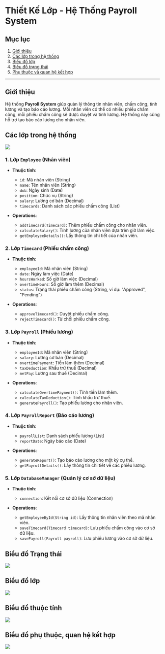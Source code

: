 # Thiết Kế Lớp - Hệ Thống Payroll System

## Mục lục

1. [Giới thiệu](#giới-thiệu)
2. [Các lớp trong hệ thống](#các-lớp-trong-hệ-thống)
3. [Biểu đồ lớp](#biểu-đồ-lớp)
4. [Biểu đồ trạng thái](#biểu-đồ-trạng-thái)
5. [Phụ thuộc và quan hệ kết hợp](#phụ-thuộc-và-quan-hệ-kết-hợp)

---

## Giới thiệu

Hệ thống **Payroll System** giúp quản lý thông tin nhân viên, chấm công, tính lương và tạo báo cáo lương. Mỗi nhân viên có thể có nhiều phiếu chấm công, mỗi phiếu chấm công sẽ được duyệt và tính lương. Hệ thống này cũng hỗ trợ tạo báo cáo lương cho nhân viên.


## Các lớp trong hệ thống
![](https://www.planttext.com/api/plantuml/png/b5L1Rjim4Bph5GjVQXTnq5w58WXI5qY050tY03tJujPcIv42IQKrYhwWbzxxWhx1XrxoaRmWNmX5aHGbAmvoq-uETtPdbzJ3xl-fDaIPkkJPAxZxSx_xBJOWrfkxVmJu_Uvl1H_AYiijObPmedKquMS6C0T6SrWQnSJQcOAKs7DGkSfXGGmwgvAQ6IP53w899sfhKLYmad3dCwp4WYYgSxXashoxyVP9PiC0XDBWcGPe3i4ro-5MCkgG1U55pIt_qh5CPoaFm1fDQ6Y1XZ2k6qGi3g2kQ7TOuFTblzYKokQwylqbINvbNhXGdHSEFUr5Ny26BH5i8skbFqlr3MbV87cBgkdyl07qGtQWfjOnQojOLIbx98gMrgtmAnPcD1JL--JfhiYUXBfUbMpyk5LawOePqyEcKfBpmtACxORiQYbHcC7Ya1yBf7NHRbaQ4NOy94drP8DDqc6J4NUJvDzV9e7AOdndGocy-z2U3I2jatep3vA5l4Cfhx6IodX1gzRNt1v_Xppgn8MLmowwRUjrq6PwKGCsVXrpEcNQ7GRumhX1rGRFjYxitfoE_0XGqCwS3GkEZTeeMH6D7uaWQrI-rK8AWNxYx-DtDhpWPziBEktUAyiIdpQtnoIv7uSVbGOQXknrtXjEDzJ0CWqxtX6F2-pLVxb8yMsUl9t0V0wJDyV7hoVTovF3XkYdKE4-vd4BT1PyeqY_RYb-E9_-kKYSG-a0pnr82jT6gcVnNGiUdfrQpPf_soC0003__mC0)
### 1. Lớp `Employee` (Nhân viên)

- **Thuộc tính**:
  - `id`: Mã nhân viên (String)
  - `name`: Tên nhân viên (String)
  - `dob`: Ngày sinh (Date)
  - `position`: Chức vụ (String)
  - `salary`: Lương cơ bản (Decimal)
  - `timecards`: Danh sách các phiếu chấm công (List<Timecard>)

- **Operations**:
  - `addTimecard(Timecard)`: Thêm phiếu chấm công cho nhân viên.
  - `calculateSalary()`: Tính lương của nhân viên dựa trên giờ làm việc.
  - `getEmployeeDetails()`: Lấy thông tin chi tiết của nhân viên.

### 2. Lớp `Timecard` (Phiếu chấm công)

- **Thuộc tính**:
  - `employeeId`: Mã nhân viên (String)
  - `date`: Ngày làm việc (Date)
  - `hoursWorked`: Số giờ làm việc (Decimal)
  - `overtimeHours`: Số giờ làm thêm (Decimal)
  - `status`: Trạng thái phiếu chấm công (String, ví dụ: "Approved", "Pending")

- **Operations**:
  - `approveTimecard()`: Duyệt phiếu chấm công.
  - `rejectTimecard()`: Từ chối phiếu chấm công.

### 3. Lớp `Payroll` (Phiếu lương)

- **Thuộc tính**:
  - `employeeId`: Mã nhân viên (String)
  - `salary`: Lương cơ bản (Decimal)
  - `overtimePayment`: Tiền làm thêm (Decimal)
  - `taxDeduction`: Khấu trừ thuế (Decimal)
  - `netPay`: Lương sau thuế (Decimal)

- **Operations**:
  - `calculateOvertimePayment()`: Tính tiền làm thêm.
  - `calculateTaxDeduction()`: Tính khấu trừ thuế.
  - `generatePayroll()`: Tạo phiếu lương cho nhân viên.

### 4. Lớp `PayrollReport` (Báo cáo lương)

- **Thuộc tính**:
  - `payrollList`: Danh sách phiếu lương (List<Payroll>)
  - `reportDate`: Ngày báo cáo (Date)

- **Operations**:
  - `generateReport()`: Tạo báo cáo lương cho một kỳ cụ thể.
  - `getPayrollDetails()`: Lấy thông tin chi tiết về các phiếu lương.

### 5. Lớp `DatabaseManager` (Quản lý cơ sở dữ liệu)

- **Thuộc tính**:
  - `connection`: Kết nối cơ sở dữ liệu (Connection)

- **Operations**:
  - `getEmployeeById(String id)`: Lấy thông tin nhân viên theo mã nhân viên.
  - `saveTimecard(Timecard timecard)`: Lưu phiếu chấm công vào cơ sở dữ liệu.
  - `savePayroll(Payroll payroll)`: Lưu phiếu lương vào cơ sở dữ liệu.
## Biểu đồ Trạng thái
![](https://www.planttext.com/api/plantuml/png/b5DBJiCm4Dtx5BFZ8_K2NQ1Mm89TLB53A1hiAHZv4zcJIZqR2ux45N2SZv8q5MNdUPzvut7oy_MzYOo1Qsl45JpGNZi2_Y18A5C4T0eue8kQjNSHzZx0ixOaCIZnSliAgzNT09G5EQNTkn1pP2hRLbNm1rAm1coFFNLzyuTrHvyaELj3FewSuZHWQRfaZVMRrRmKElI_r7acDAtcJDE6kNZL1Hw3DsROT5UNzu6IHman0wOYDB8soEtaigkeezFiIy9nWm9ri-YgBPjgPChalo_qQ2lZZqJ3ZNgWt4hM1n9Y1an5JmvRT0rCmMgNWdeopNQgMuZ8dqwcfsQnIQ_S_0U_0000__y30000)
## Biểu đồ lớp
![](https://www.planttext.com/api/plantuml/png/Z5JDQjmm4BxxAOOzRG8RsgieIsWsq41BInFeULOQ73MoP2GvT2bziXpoI7c5o5h9Apd9fZVDp3S_tpTZFpqydZkFrW-TQhX2v-2owvNP4S7V1c05KZ2uzbRgDfeQEweSmcmPRD1Jj7hZf9T6Ln272kqke8ZB3bNqUTaHHoiSWw_I-KytoLw7A00AaHtBZ6IGNISCxeqK4SbHyK65zjUnoVAaR0FGaizyDkHHAZSYqcp_caGv5qwKAMLSrTH5w59GlJM3TR-ClIDHKpFtPCUXluo0EXIazeChgWQgVMz3naIt96VfDt7_8ZJD_GDtrYXrVEpNrCyZXW8TQJzR3VxPa1ZuVezbH9CF6RN2qmA-rpNdcvXmDqNvb-lIP0Cc4NkJyK_gZVM9Tx_tZMUKZYcXrZ5i8tPJBk_GQ5-e4hsD9CVy8nSJ2k4M7Nr3ZItPD0atMbFIxM9wpm_ny-vAB0-VLQYU8n7fiBY6uyS_GhDKIGMM9IgacxxenSS5h5PhM7muEpjT7CwUmIswPZ9JE293nfJEO4lAwDQ1DwyN3Szya_kQsPfrhjV8G6gk1a4YF9gvjBFKOfek8jnx6GND_ymuSCW9pJbfCVuZdm400F__0m00)
## Biểu đồ thuộc tính
![](https://www.planttext.com/api/plantuml/png/Z9FFIiGm4CRlVOhGex07hqMMnJ-W8AkmWkTfCxh1_2d9PA68J-R1H_8LJ7VJxBQfOc_vPZBzVL-dtvzVAqTWoIjPD1ASOpUgbQP3PEy52y-2OHJkUCKsP8L-ZGKD2YSI1yA7bqjXQLknwt28Ed1kqRb9Txir6jTUrMWd5LGWv4JR2elzoD7WrZX1mkX9R_14Vlew1n9i5wuRNqiiFehe-4aeRC3ov9YYa3d-DOfzXXaSQfvfP0ZahV7MFHlxXZpX_0NkQoM8y7HQed-4pXef4tnxEF-VFLx8I6jmk1b75Wj6zuWZpUpGzh45cabbRpYNPuq658MQvcnU6TM2xfBDvd3Et4HzdU-cD0tChCgGIs2v5uukXlrVZkCPoZ7kPK-MVfNol6IB1IlFokCoLKo1XbTqist3LwkOnGR5BhGD3a-wqiqgOivs7MS9vtoOj0gBr__GFm000F__0m00)
## Biểu đồ phụ thuộc, quan hệ kết hợp
![](https://www.planttext.com/api/plantuml/png/Z5JBIiD05DtdAuPi124Bjq5AiGeAKeKAhc-IQpDq7d4UXI2k_GQN8lw4NNJXb_GB_0KdxIHj7efPX9bppxrppisTVA_MOsr06SjPa3BGcbpmWiaIaJm5n3qHGGzSPJ6P6KN5t0S4SEn06HYyUJYZokGnENSRZqEMATIwmovoAN1gUOAg4q4Eb7Mmd2giIhOA5r9JGwNeS9qdOxl7QM2WIfSkRS8mU0wyuplACGMLDOwD1tgEVst5jeSzSIYo7cQa0NOfhTBtKYqmQ-Jy9Tmcd1g3XzKQzRTGAibO8xxOxV-ltIVqb2QWSTPkcGz8KKbiONA9gcgRKzE9R0ttuK6ZJWf7OOPiJYGlG9IDpNItxxdn-BG_cqocC30gTL-SbckgpMaz_wDsU-gmR_UeKdP49bzlANcq84Y-MRsGnUPpRQhbUn47pKKAJq8IHIGy3lUZ5XCE0kQe1sdrDus9mXJfqj5g_mUi9ZFs9WPP-rfKQ-igzMKNxlr1J6utgzSq3kgCA1eTdf5XuGPQ4oc2niRlbB5RL3-L7m000F__0m00)


